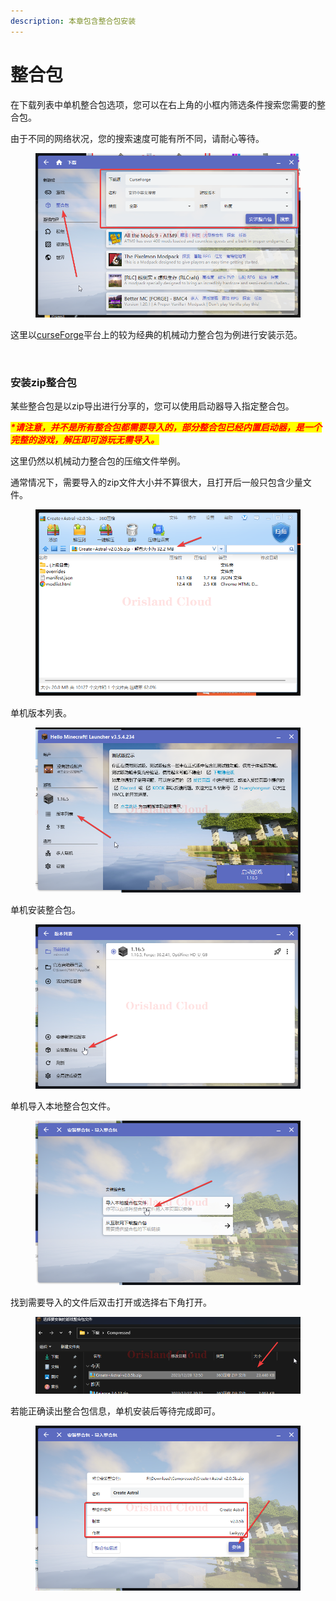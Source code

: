 ```yaml
---
description: 本章包含整合包安装
---
```


# 整合包

在下载列表中单机整合包选项，您可以在右上角的小框内筛选条件搜索您需要的整合包。

由于不同的网络状况，您的搜索速度可能有所不同，请耐心等待。

<figure><img src="../../../../../.gitbook/assets/javaw_dPeQzM9Vdv.png" alt=""><figcaption></figcaption></figure>

这里以[curseForge](https://www.curseforge.com/minecraft/search?page=1\&pageSize=20\&sortType=1\&class=modpacks)平台上的较为经典的机械动力整合包为例进行安装示范。

<figure><img src="../../../../../.gitbook/assets/javaw_okdH5ama4O.gif" alt=""><figcaption></figcaption></figure>

### 安装zip整合包

某些整合包是以zip导出进行分享的，您可以使用启动器导入指定整合包。

_<mark style="color:red;">**\*请注意，并不是所有整合包都需要导入的，部分整合包已经内置启动器，是一个完整的游戏，解压即可游玩无需导入。**</mark>_

这里仍然以机械动力整合包的压缩文件举例。

通常情况下，需要导入的zip文件大小并不算很大，且打开后一般只包含少量文件。

<figure><img src="../../../../../.gitbook/assets/CXH5odaK0O.png" alt=""><figcaption></figcaption></figure>

单机版本列表。

<figure><img src="../../../../../.gitbook/assets/javaw_u8dOOX5tNo.png" alt=""><figcaption></figcaption></figure>

单机安装整合包。

<figure><img src="../../../../../.gitbook/assets/javaw_0sqzaa0QsY.png" alt=""><figcaption></figcaption></figure>

单机导入本地整合包文件。

<figure><img src="../../../../../.gitbook/assets/javaw_EYtCP4zjQj.png" alt=""><figcaption></figcaption></figure>

找到需要导入的文件后双击打开或选择右下角打开。

<figure><img src="../../../../../.gitbook/assets/javaw_DTAOoTGIBi.png" alt=""><figcaption></figcaption></figure>

若能正确读出整合包信息，单机安装后等待完成即可。

<figure><img src="../../../../../.gitbook/assets/javaw_HcaN3nJDvg.png" alt=""><figcaption></figcaption></figure>
